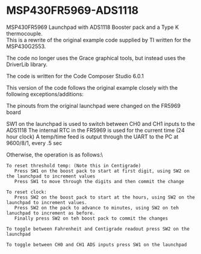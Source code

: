 MSP430FR5969-ADS1118
====================

MSP430FR5969 Launchpad with ADS1118 Booster pack and a Type K thermocouple.  
This is a rewrite of the original example code supplied by TI written for the MSP430G2553.

The code no longer uses the Grace graphical tools, but instead uses the DriverLib library.

The code is written for the Code Composer Studio 6.0.1

This version of the code follows the original example closely with the following exceptions/additions:  

The pinouts from the original launchpad were changed on the FR5969 board

SW1 on the launchpad is used to switch between CH0 and CH1 inputs to the ADS1118
The internal RTC in the FR5969 is used for the current time (24 hour clock)
A temp/time feed is output through the UART to the PC at 9600/8/1, every .5 sec
     
Otherwise, the operation is as follows:\

    To reset threshold temp: (Note this in Centigrade)
       Press SW1 on the boost pack to start at first digit, using SW2 on the launchpad to increment values
       Press SW1 to move through the digits and then commit the change

    To reset clock:
       Press SW2 on the boost pack to start at the hours, using SW2 on the launchpad to increment values.
       Press SW2 on the pack to advance to minutes, using SW2 on teh lanuchpad to increment as before.
       Finally press SW2 on teh boost pack to commit the changes

    To toggle between Fahrenheit and Centigrade readout press SW2 on the launchpad

    To toggle between CH0 and CH1 ADS inputs press SW1 on the launchpad
       
